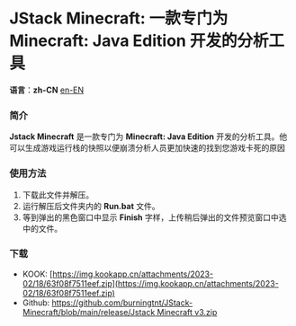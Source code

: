 JStack Minecraft: 一款专门为 Minecraft: Java Edition 开发的分析工具
=================

**语言**：**zh-CN** [en-EN](https://github.com/burningtnt/JStack-Minecraft/blob/main/README.md)

### 简介
**Jstack Minecraft** 是一款专门为 **Minecraft: Java Edition** 开发的分析工具。他可以生成游戏运行栈的快照以便崩溃分析人员更加快速的找到您游戏卡死的原因

### 使用方法
1. 下载此文件并解压。
2. 运行解压后文件夹内的 **Run.bat** 文件。
3. 等到弹出的黑色窗口中显示 **Finish** 字样，上传稍后弹出的文件预览窗口中选中的文件。

### 下载
* KOOK: [https://img.kookapp.cn/attachments/2023-02/18/63f08f7511eef.zip](https://img.kookapp.cn/attachments/2023-02/18/63f08f7511eef.zip)
* Github: [https://github.com/burningtnt/JStack-Minecraft/blob/main/release/Jstack Minecraft v3.zip](https://github.com/burningtnt/JStack-Minecraft/blob/main/release/Jstack%20Minecraft%20v3.zip)
